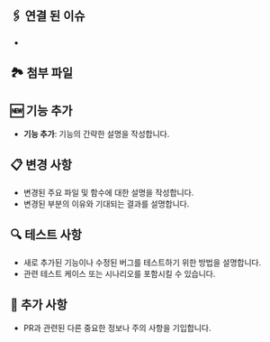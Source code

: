 ## 🖇️ 연결 된 이슈

-

## 🏞️ 첨부 파일

## 🆕 기능 추가

- **기능 추가**: 기능의 간략한 설명을 작성합니다.

## 📋 변경 사항

- 변경된 주요 파일 및 함수에 대한 설명을 작성합니다.
- 변경된 부분의 이유와 기대되는 결과를 설명합니다.

## 🔍 테스트 사항

- 새로 추가된 기능이나 수정된 버그를 테스트하기 위한 방법을 설명합니다.
- 관련 테스트 케이스 또는 시나리오를 포함시킬 수 있습니다.

## 📝 추가 사항

- PR과 관련된 다른 중요한 정보나 주의 사항을 기입합니다.
